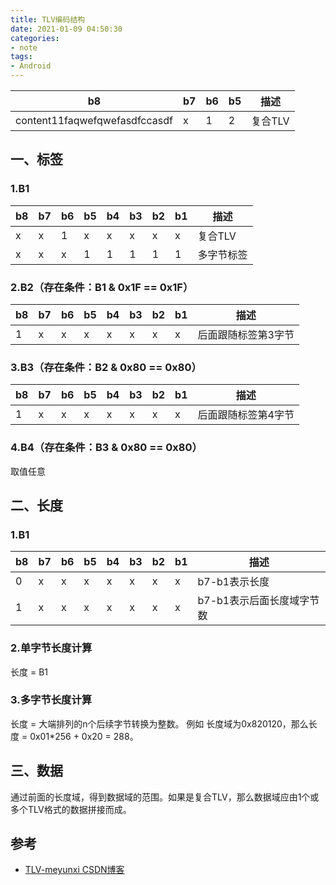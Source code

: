 ```yaml
---
title: TLV编码结构
date: 2021-01-09 04:50:30 
categories: 
- note
tags: 
- Android
---
```




| b8 | b7 | b6 | b5 | 描述 |
| ------- | ------ | ----- | ------ | ------ |
| content11faqwefqwefasdfccasdf | x | 1 | 2 | 复合TLV |



## 一、标签

### 1.B1
| b8 | b7 | b6 | b5 | b4 | b3 | b2 | b1 | 描述 |
| ------- | ------- | ------- | ------- | ------- | ------- | ------- | ------- | ------- |
| x | x | 1 | x | x | x | x | x | 复合TLV |
| x | x | x | 1 | 1 | 1 | 1 | 1 | 多字节标签 |

### 2.B2（存在条件：B1 & 0x1F == 0x1F）
| b8 | b7 | b6 | b5 | b4 | b3 | b2 | b1 | 描述 |
|  --- | --- | --- | --- | --- | --- | --- | --- | --- |
| 1 | x | x | x | x | x | x | x | 后面跟随标签第3字节 |

### 3.B3（存在条件：B2 & 0x80 == 0x80）
| b8 | b7 | b6 | b5 | b4 | b3 | b2 | b1 | 描述 |
| --- | --- | --- | --- | --- | --- | --- | --- | --- |
| 1 | x | x | x | x | x | x | x | 后面跟随标签第4字节 |

### 4.B4（存在条件：B3 & 0x80 == 0x80）
取值任意

## 二、长度

### 1.B1
| b8 | b7 | b6 | b5 | b4 | b3 | b2 | b1 | 描述 |
| --- | --- | --- | --- | --- | --- | --- | --- | --- |
| 0 | x | x | x | x | x | x | x | b7-b1表示长度 |
| 1 | x | x | x | x | x | x | x | b7-b1表示后面长度域字节数 |

### 2.单字节长度计算
长度 = B1

### 3.多字节长度计算
长度 = 大端排列的n个后续字节转换为整数。
例如 长度域为0x820120，那么长度 = 0x01*256 + 0x20 = 288。

## 三、数据
通过前面的长度域，得到数据域的范围。如果是复合TLV，那么数据域应由1个或多个TLV格式的数据拼接而成。

## 参考
 - [TLV-meyunxi CSDN博客](https://blog.csdn.net/meyunxi/article/details/102870585)
